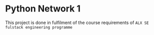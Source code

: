# Python Network 1
This project is done in fulfilment of the course requirements of `ALX SE` `fulstack engineering programme`
